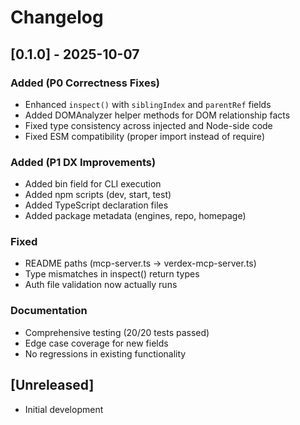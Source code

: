 # Changelog

## [0.1.0] - 2025-10-07

### Added (P0 Correctness Fixes)
- Enhanced `inspect()` with `siblingIndex` and `parentRef` fields
- Added DOMAnalyzer helper methods for DOM relationship facts
- Fixed type consistency across injected and Node-side code
- Fixed ESM compatibility (proper import instead of require)

### Added (P1 DX Improvements)
- Added bin field for CLI execution
- Added npm scripts (dev, start, test)
- Added TypeScript declaration files
- Added package metadata (engines, repo, homepage)

### Fixed
- README paths (mcp-server.ts → verdex-mcp-server.ts)
- Type mismatches in inspect() return types
- Auth file validation now actually runs

### Documentation
- Comprehensive testing (20/20 tests passed)
- Edge case coverage for new fields
- No regressions in existing functionality

## [Unreleased]
- Initial development